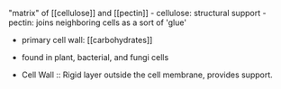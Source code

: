 "matrix" of [[cellulose]] and [[pectin]]
	- cellulose: structural support
	- pectin: joins neighboring cells as a sort of 'glue'
- primary cell wall: [[carbohydrates]]
- found in plant, bacterial, and fungi cells

- Cell Wall :: Rigid layer outside the cell membrane, provides support.
<!--ID: 1691317866686-->
